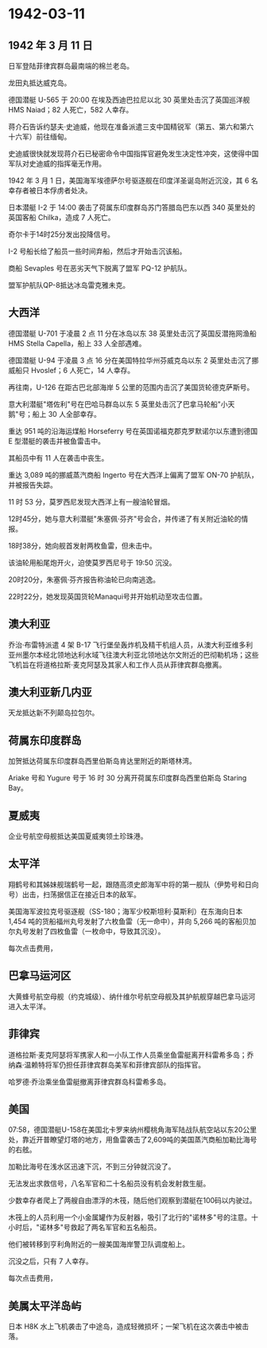 # 1942-03-11

## 1942 年 3 月 11 日

日军登陆菲律宾群岛最南端的棉兰老岛。

龙田丸抵达威克岛。

德国潜艇 U-565 于 20:00 在埃及西迪巴拉尼以北 30 英里处击沉了英国巡洋舰
HMS Naiad；82 人死亡，582 人幸存。

蒋介石告诉约瑟夫·史迪威，他现在准备派遣三支中国精锐军（第五、第六和第六十六军）前往缅甸。

史迪威很快就发现蒋介石已秘密命令中国指挥官避免发生决定性冲突，这使得中国军队对史迪威的指挥毫无作用。

1942 年 3 月 1 日，美国海军埃德萨尔号驱逐舰在印度洋圣诞岛附近沉没，其 6
名幸存者被日本俘虏者处决。

日本潜艇 I-2 于 14:00 袭击了荷属东印度群岛苏门答腊岛巴东以西 340
英里处的英国客船 Chilka，造成 7 人死亡。

奇尔卡于14时25分发出投降信号。

I-2 号船长给了船员一些时间弃船，然后才开始击沉该船。

商船 Sevaples 号在恶劣天气下脱离了盟军 PQ-12 护航队。

盟军护航队QP-8抵达冰岛雷克雅未克。

## 大西洋

德国潜艇 U-701 于凌晨 2 点 11 分在冰岛以东 38
英里处击沉了英国反潜拖网渔船 HMS Stella Capella，船上 33 人全部遇难。

德国潜艇 U-94 于凌晨 3 点 16 分在美国特拉华州芬威克岛以东 2
英里处击沉了挪威船只 Hvoslef；6 人死亡，14 人幸存。

再往南，U-126 在距古巴北部海岸 5 公里的范围内击沉了美国货轮德克萨斯号。

意大利潜艇"塔佐利"号在巴哈马群岛以东 5
英里处击沉了巴拿马轮船"小天鹅"号；船上 30 人全部幸存。

重达 951 吨的沿海运煤船 Horseferry
号在英国诺福克郡克罗默诺尔以东遭到德国 E 型潜艇的袭击并被鱼雷击中。

其船员中有 11 人在袭击中丧生。

重达 3,089 吨的挪威蒸汽商船 Ingerto 号在大西洋上偏离了盟军 ON-70
护航队，并被报告失踪。

11 时 53 分，莫罗西尼发现大西洋上有一艘油轮冒烟。

12时45分，她与意大利潜艇"朱塞佩·芬齐"号会合，并传递了有关附近油轮的情报。

18时38分，她向舰首发射两枚鱼雷，但未击中。

该油轮用船尾炮开火，迫使莫罗西尼号于 19:50 沉没。

20时20分，朱塞佩·芬齐报告称油轮已向南逃逸。

22时22分，她发现英国货轮Manaqui号并开始机动至攻击位置。

## 澳大利亚

乔治·布雷特派遣 4 架 B-17
飞行堡垒轰炸机及精干机组人员，从澳大利亚维多利亚州墨尔本经北领地达利水域飞往澳大利亚北领地达尔文附近的巴彻勒机场；这些飞机旨在将道格拉斯·麦克阿瑟及其家人和工作人员从菲律宾群岛撤离。

## 澳大利亚新几内亚

天龙抵达新不列颠岛拉包尔。

## 荷属东印度群岛

加贺抵达荷属东印度群岛西里伯斯岛肯达里附近的斯塔林湾。

Ariake 号和 Yugure 号于 16 时 30 分离开荷属东印度群岛西里伯斯岛 Staring
Bay。

## 夏威夷

企业号航空母舰抵达美国夏威夷领土珍珠港。

## 太平洋

翔鹤号和其姊妹舰瑞鹤号一起，跟随高须史郎海军中将的第一舰队（伊势号和日向号）出击，扫荡据信正在接近日本的敌军。

美国海军波拉克号驱逐舰（SS-180；海军少校斯坦利·莫斯利）在东海向日本
1,454 吨的货船福州丸号发射了六枚鱼雷（无一命中），并向 5,266
吨的客船贝加尔丸号发射了四枚鱼雷（一枚命中，导致其沉没）。

每次点击费用，

## 巴拿马运河区

大黄蜂号航空母舰（约克城级）、纳什维尔号航空母舰及其护航舰穿越巴拿马运河进入太平洋。

## 菲律宾

道格拉斯·麦克阿瑟将军携家人和一小队工作人员乘坐鱼雷艇离开科雷希多岛；乔纳森·温赖特将军仍担任菲律宾群岛美军和菲律宾部队的指挥官。

哈罗德·乔治乘坐鱼雷艇撤离菲律宾群岛科雷希多岛。

## 美国

07:58，德国潜艇U-158在美国北卡罗来纳州樱桃角海军陆战队航空站以东20公里处，靠近开普瞭望灯塔的地方，用鱼雷袭击了2,609吨的美国蒸汽商船加勒比海号的右舷。

加勒比海号在浅水区迅速下沉，不到三分钟就沉没了。

无法发出求救信号，八名军官和二十名船员没有机会发射救生艇。

少数幸存者爬上了两艘自由漂浮的木筏，随后他们观察到潜艇在100码以内驶过。

木筏上的人员利用一个小金属罐作为反射器，吸引了北行的"诺林多"号的注意。十小时后，"诺林多"号救起了两名军官和五名船员。

他们被转移到亨利角附近的一艘美国海岸警卫队调度船上。

沉没之后，只有 7 人幸存。

每次点击费用，

## 美属太平洋岛屿

日本 H8K
水上飞机袭击了中途岛，造成轻微损坏；一架飞机在这次袭击中被击落。

